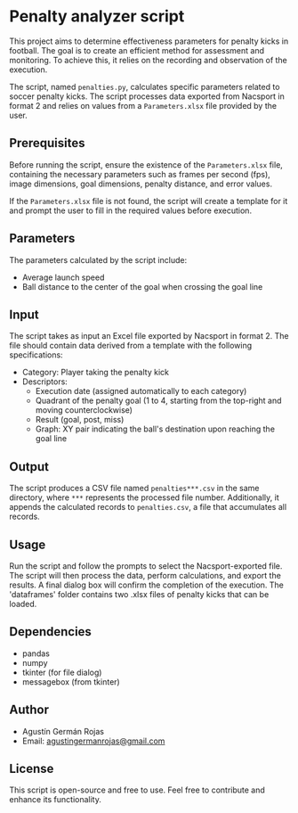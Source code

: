# Penalty analyzer script

This project aims to determine effectiveness parameters for penalty kicks in football. The goal is to create an efficient method for assessment and monitoring. To achieve this, it relies on the recording and observation of the execution.

The script, named `penalties.py`, calculates specific parameters related to soccer penalty kicks. The script processes data exported from Nacsport in format 2 and relies on values from a `Parameters.xlsx` file provided by the user.

## Prerequisites

Before running the script, ensure the existence of the `Parameters.xlsx` file, containing the necessary parameters such as frames per second (fps), image dimensions, goal dimensions, penalty distance, and error values.

If the `Parameters.xlsx` file is not found, the script will create a template for it and prompt the user to fill in the required values before execution.

## Parameters

The parameters calculated by the script include:
- Average launch speed
- Ball distance to the center of the goal when crossing the goal line

## Input

The script takes as input an Excel file exported by Nacsport in format 2. The file should contain data derived from a template with the following specifications:
- Category: Player taking the penalty kick
- Descriptors:
  - Execution date (assigned automatically to each category)
  - Quadrant of the penalty goal (1 to 4, starting from the top-right and moving counterclockwise)
  - Result (goal, post, miss)
  - Graph: XY pair indicating the ball's destination upon reaching the goal line

## Output

The script produces a CSV file named `penalties***.csv` in the same directory, where `***` represents the processed file number. Additionally, it appends the calculated records to `penalties.csv`, a file that accumulates all records.

## Usage

Run the script and follow the prompts to select the Nacsport-exported file. The script will then process the data, perform calculations, and export the results. A final dialog box will confirm the completion of the execution. The 'dataframes' folder contains two .xlsx files of penalty kicks that can be loaded.

## Dependencies

- pandas
- numpy
- tkinter (for file dialog)
- messagebox (from tkinter)

## Author

- Agustín Germán Rojas
- Email: agustingermanrojas@gmail.com

## License

This script is open-source and free to use. Feel free to contribute and enhance its functionality.
